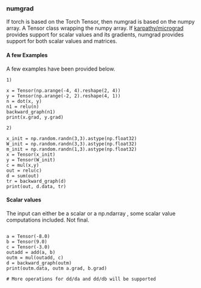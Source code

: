 ### numgrad

If torch is based on the Torch Tensor, then numgrad is based on the numpy array. A Tensor class wrapping the numpy array. If [karpathy/micrograd](https://github.com/karpathy/micrograd) provides support for scalar values and its gradients, numgrad provides support for both scalar values and matrices.

#### A few Examples

A few examples have been provided below.

``` 
1)

x = Tensor(np.arange(-4, 4).reshape(2, 4))
y = Tensor(np.arange(-2, 2).reshape(4, 1))
n = dot(x, y)
n1 = relu(n)
backward_graph(n1)
print(x.grad, y.grad)

2)

x_init = np.random.randn(3,3).astype(np.float32)
W_init = np.random.randn(3,3).astype(np.float32)
m_init = np.random.randn(1,3).astype(np.float32)
x = Tensor(x_init)
y = Tensor(W_init)
c = mul(x,y)
out = relu(c)
d = sum(out)
tr = backward_graph(d)
print(out, d.data, tr)

``` 

#### Scalar values

The input can either be a scalar or a np.ndarray , some scalar value computations included. Not final.


``` 

a = Tensor(-8.0)
b = Tensor(9.0)
c = Tensor(-3.0)
outadd = add(a, b)
outm = mul(outadd, c) 
d = backward_graph(outm)
print(outm.data, outm a.grad, b.grad)

# More operations for dd/da and dd/db will be supported


``` 